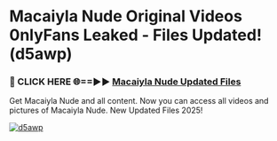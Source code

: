 # Macaiyla Nude Original Videos 0nlyFans Leaked - Files Updated! (d5awp)

<h3>🔴 CLICK HERE 🌐==►► <a href="https://tinyurl.com/52m3yx9h" rel="nofollow">Macaiyla Nude Updated Files</a></h3>

Get Macaiyla Nude and all content. Now you can access all videos and pictures of Macaiyla Nude. New Updated Files 2025!

[![d5awp](https://i.imgur.com/TnHtlc8.gif)](https://tinyurl.com/52m3yx9h)
